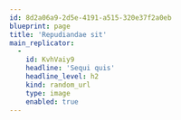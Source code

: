 ```yaml
---
id: 8d2a06a9-2d5e-4191-a515-320e37f2a0eb
blueprint: page
title: 'Repudiandae sit'
main_replicator:
  -
    id: KvhVaiy9
    headline: 'Sequi quis'
    headline_level: h2
    kind: random_url
    type: image
    enabled: true
---
```

